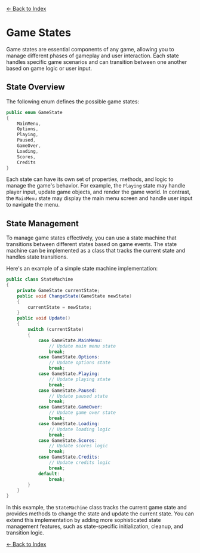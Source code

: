 ﻿[← Back to Index](index.md)

# Game States

Game states are essential components of any game, allowing you to manage different phases of gameplay and user interaction. Each state handles specific game scenarios and can transition between one another based on game logic or user input.

## State Overview

The following enum defines the possible game states:

```csharp
public enum GameState
{
	MainMenu,
	Options,
	Playing,
	Paused,
	GameOver,
	Loading,
	Scores,
	Credits
}
```
Each state can have its own set of properties, methods, and logic to manage the game's behavior. For example, the `Playing` state may handle player input, update game objects, and render the game world. In contrast, the `MainMenu` state may display the main menu screen and handle user input to navigate the menu.

## State Management

To manage game states effectively, you can use a state machine that transitions between different states based on game events. The state machine can be implemented as a class that tracks the current state and handles state transitions.

Here's an example of a simple state machine implementation:

```csharp
public class StateMachine
{
	private GameState currentState;
	public void ChangeState(GameState newState)
	{
		currentState = newState;
	}
	public void Update()
	{
		switch (currentState)
		{
			case GameState.MainMenu:
				// Update main menu state
				break;
			case GameState.Options:
				// Update options state
				break;
			case GameState.Playing:
				// Update playing state
				break;
			case GameState.Paused:
				// Update paused state
				break;
			case GameState.GameOver:
				// Update game over state
				break;
			case GameState.Loading:
				// Update loading logic
				break;
			case GameState.Scores:
				// Update scores logic
				break;
			case GameState.Credits:
				// Update credits logic
				break;
			default:
				break;
		}
	}
}
```

In this example, the `StateMachine` class tracks the current game state and provides methods to change the state and update the current state. You can extend this implementation by adding more sophisticated state management features, such as state-specific initialization, cleanup, and transition logic.

[← Back to Index](index.md)